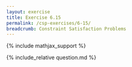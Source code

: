 ```yaml
---
layout: exercise
title: Exercise 6.15
permalink: /csp-exercises/6-15/
breadcrumb: Constraint Satisfaction Problems
---
```


{% include mathjax_support %}

<div><i class="arrow-up" data-chapter="csp-exercises" data-exercise="ex_15" data-rating="0"></i></div>
{% include_relative question.md %}
